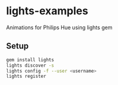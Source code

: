 lights-examples
==============

Animations for Philips Hue using lights gem

Setup
-----
```bash
gem install lights
lights discover -s
lights config -f --user <username>
lights register
```
